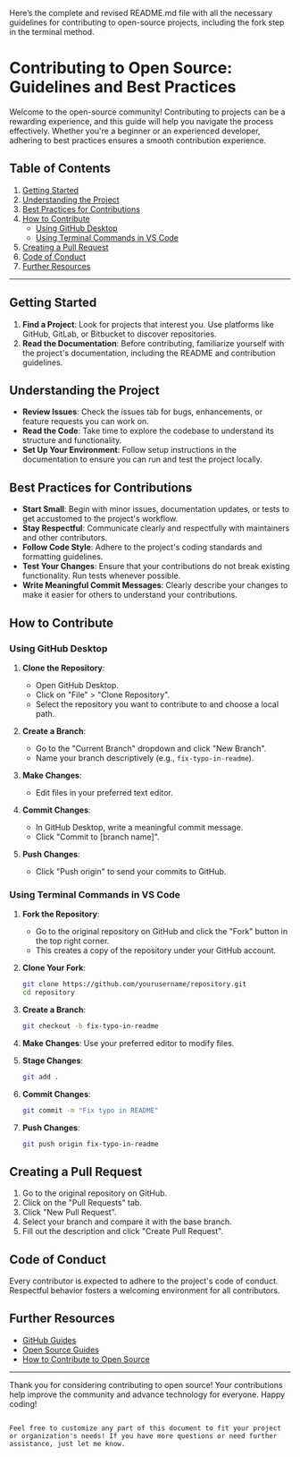 Here’s the complete and revised README.md file with all the necessary guidelines for contributing to open-source projects, including the fork step in the terminal method.


# Contributing to Open Source: Guidelines and Best Practices

Welcome to the open-source community! Contributing to projects can be a rewarding experience, and this guide will help you navigate the process effectively. Whether you're a beginner or an experienced developer, adhering to best practices ensures a smooth contribution experience.

## Table of Contents
1. [Getting Started](#getting-started)
2. [Understanding the Project](#understanding-the-project)
3. [Best Practices for Contributions](#best-practices-for-contributions)
4. [How to Contribute](#how-to-contribute)
    - [Using GitHub Desktop](#using-github-desktop)
    - [Using Terminal Commands in VS Code](#using-terminal-commands-in-vs-code)
5. [Creating a Pull Request](#creating-a-pull-request)
6. [Code of Conduct](#code-of-conduct)
7. [Further Resources](#further-resources)

---

## Getting Started

1. **Find a Project**: Look for projects that interest you. Use platforms like GitHub, GitLab, or Bitbucket to discover repositories.
2. **Read the Documentation**: Before contributing, familiarize yourself with the project's documentation, including the README and contribution guidelines.

## Understanding the Project

- **Review Issues**: Check the issues tab for bugs, enhancements, or feature requests you can work on.
- **Read the Code**: Take time to explore the codebase to understand its structure and functionality.
- **Set Up Your Environment**: Follow setup instructions in the documentation to ensure you can run and test the project locally.

## Best Practices for Contributions

- **Start Small**: Begin with minor issues, documentation updates, or tests to get accustomed to the project's workflow.
- **Stay Respectful**: Communicate clearly and respectfully with maintainers and other contributors.
- **Follow Code Style**: Adhere to the project's coding standards and formatting guidelines.
- **Test Your Changes**: Ensure that your contributions do not break existing functionality. Run tests whenever possible.
- **Write Meaningful Commit Messages**: Clearly describe your changes to make it easier for others to understand your contributions.

## How to Contribute

### Using GitHub Desktop

1. **Clone the Repository**:
   - Open GitHub Desktop.
   - Click on "File" > "Clone Repository".
   - Select the repository you want to contribute to and choose a local path.

2. **Create a Branch**:
   - Go to the "Current Branch" dropdown and click "New Branch".
   - Name your branch descriptively (e.g., `fix-typo-in-readme`).

3. **Make Changes**:
   - Edit files in your preferred text editor.

4. **Commit Changes**:
   - In GitHub Desktop, write a meaningful commit message.
   - Click "Commit to [branch name]".

5. **Push Changes**:
   - Click "Push origin" to send your commits to GitHub.

### Using Terminal Commands in VS Code

1. **Fork the Repository**:
   - Go to the original repository on GitHub and click the "Fork" button in the top right corner.
   - This creates a copy of the repository under your GitHub account.

2. **Clone Your Fork**:
   ```bash
   git clone https://github.com/yourusername/repository.git
   cd repository
   ```

3. **Create a Branch**:
   ```bash
   git checkout -b fix-typo-in-readme
   ```

4. **Make Changes**: Use your preferred editor to modify files.

5. **Stage Changes**:
   ```bash
   git add .
   ```

6. **Commit Changes**:
   ```bash
   git commit -m "Fix typo in README"
   ```

7. **Push Changes**:
   ```bash
   git push origin fix-typo-in-readme
   ```

## Creating a Pull Request

1. Go to the original repository on GitHub.
2. Click on the "Pull Requests" tab.
3. Click "New Pull Request".
4. Select your branch and compare it with the base branch.
5. Fill out the description and click "Create Pull Request".

## Code of Conduct

Every contributor is expected to adhere to the project's code of conduct. Respectful behavior fosters a welcoming environment for all contributors.

## Further Resources

- [GitHub Guides](https://guides.github.com/)
- [Open Source Guides](https://opensource.guide/)
- [How to Contribute to Open Source](https://opensource.guide/how-to-contribute/)

---

Thank you for considering contributing to open source! Your contributions help improve the community and advance technology for everyone. Happy coding!
```

Feel free to customize any part of this document to fit your project or organization's needs! If you have more questions or need further assistance, just let me know.
